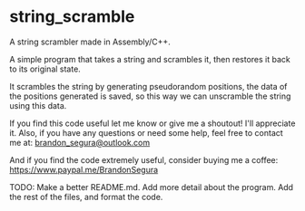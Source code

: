 # string_scramble
A string scrambler made in Assembly/C++.

A simple program that takes a string and scrambles it, then restores it back to its original state.

It scrambles the string by generating pseudorandom positions, the data of the positions generated is saved, so this way we can unscramble the string using this data.

If you find this code useful let me know or give me a shoutout! I'll appreciate it. Also, if you have any questions or need some help, feel free to contact me at: brandon_segura@outlook.com

And if you find the code extremely useful, consider buying me a coffee: https://www.paypal.me/BrandonSegura

TODO:
  Make a better README.md. Add more detail about the program. Add the rest of the files, and format the code.
